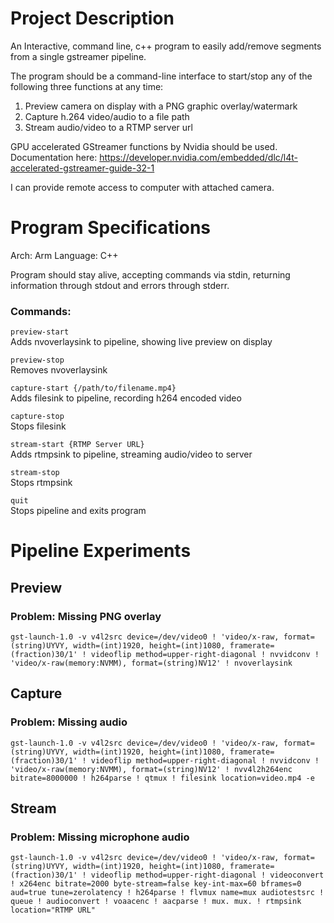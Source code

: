 # Project Description
An Interactive, command line, c++ program to easily add/remove segments from a single gstreamer pipeline.

The program should be a command-line interface to start/stop any of the following three functions at any time:

1. Preview camera on display with a PNG graphic overlay/watermark
2. Capture h.264 video/audio to a file path
3. Stream audio/video to a RTMP server url

GPU accelerated GStreamer functions by Nvidia should be used. Documentation here: https://developer.nvidia.com/embedded/dlc/l4t-accelerated-gstreamer-guide-32-1

I can provide remote access to computer with attached camera.

# Program Specifications

Arch: Arm
Language: C++

Program should stay alive, accepting commands via stdin, returning information through stdout and errors through stderr.

### Commands:
`preview-start`<br />
Adds nvoverlaysink to pipeline, showing live preview on display <br />

`preview-stop` <br />
Removes nvoverlaysink <br />

`capture-start {/path/to/filename.mp4}`<br />
Adds filesink to pipeline, recording h264 encoded video <br />

`capture-stop`<br />
Stops filesink <br />

`stream-start {RTMP Server URL}`<br />
Adds rtmpsink to pipeline, streaming audio/video to server <br />

`stream-stop`<br />
Stops rtmpsink <br />

`quit`<br />
Stops pipeline and exits program <br />


# Pipeline Experiments

## Preview
### Problem: Missing PNG overlay
```gst-launch-1.0 -v v4l2src device=/dev/video0 ! 'video/x-raw, format=(string)UYVY, width=(int)1920, height=(int)1080, framerate=(fraction)30/1' ! videoflip method=upper-right-diagonal ! nvvidconv ! 'video/x-raw(memory:NVMM), format=(string)NV12' ! nvoverlaysink```

## Capture
### Problem: Missing audio
```gst-launch-1.0 -v v4l2src device=/dev/video0 ! 'video/x-raw, format=(string)UYVY, width=(int)1920, height=(int)1080, framerate=(fraction)30/1' ! videoflip method=upper-right-diagonal ! nvvidconv ! 'video/x-raw(memory:NVMM), format=(string)NV12' ! nvv4l2h264enc bitrate=8000000 ! h264parse ! qtmux ! filesink location=video.mp4 -e```

## Stream
### Problem: Missing microphone audio
```gst-launch-1.0 -v v4l2src device=/dev/video0 ! 'video/x-raw, format=(string)UYVY, width=(int)1920, height=(int)1080, framerate=(fraction)30/1' ! videoflip method=upper-right-diagonal ! videoconvert ! x264enc bitrate=2000 byte-stream=false key-int-max=60 bframes=0 aud=true tune=zerolatency ! h264parse ! flvmux name=mux audiotestsrc ! queue ! audioconvert ! voaacenc ! aacparse ! mux. mux. ! rtmpsink location="RTMP URL"```
